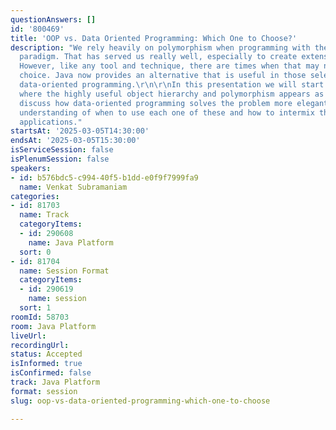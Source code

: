 ```yaml
---
questionAnswers: []
id: '800469'
title: 'OOP vs. Data Oriented Programming: Which One to Choose?'
description: "We rely heavily on polymorphism when programming with the object-oriented
  paradigm. That has served us really well, especially to create extensible code.
  However, like any tool and technique, there are times when that may not be the right
  choice. Java now provides an alternative that is useful in those select situations—the
  data-oriented programming.\r\n\r\nIn this presentation we will start with an example
  where the highly useful object hierarchy and polymorphism appears as a misfit and
  discuss how data-oriented programming solves the problem more elegantly. Get a good
  understanding of when to use each one of these and how to intermix them in your
  applications."
startsAt: '2025-03-05T14:30:00'
endsAt: '2025-03-05T15:30:00'
isServiceSession: false
isPlenumSession: false
speakers:
- id: b576bdc5-c994-40f5-b1dd-e0f9f7999fa9
  name: Venkat Subramaniam
categories:
- id: 81703
  name: Track
  categoryItems:
  - id: 290608
    name: Java Platform
  sort: 0
- id: 81704
  name: Session Format
  categoryItems:
  - id: 290619
    name: session
  sort: 1
roomId: 58703
room: Java Platform
liveUrl:
recordingUrl:
status: Accepted
isInformed: true
isConfirmed: false
track: Java Platform
format: session
slug: oop-vs-data-oriented-programming-which-one-to-choose

---
```

